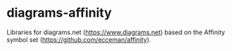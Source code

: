 # diagrams-affinity
Libraries for diagrams.net (https://www.diagrams.net) based on the Affinity symbol set (https://github.com/ecceman/affinity).
